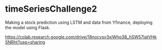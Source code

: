 # timeSeriesChallenge2

Making a stock prediction using LSTM and data from Yfinance, deploying the model using Flask.

https://colab.research.google.com/drive/18nocvsv3xjWho38_hSW57latVHkSNRht?usp=sharing
